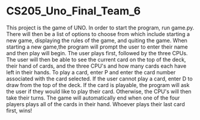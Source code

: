 # CS205_Uno_Final_Team_6
This project is the game of UNO. In order to start the program, run game.py.
There will then be a list of options to choose from which include starting a new game,
displaying the rules of the game, and quiting the game. When starting a new game,the program
will prompt the user to enter their name and then play will begin. The user plays
first, followed by the three CPUs. The user will then be able to see the current card
on the top of the deck, their hand of cards, and the three CPU's and how many cards
each have left in their hands. To play a card, enter P and enter the card number associated
with the card selected. If the user cannot play a card, enter D to draw from the top of the
deck. If the card is playable, the program will ask the user if they would like to play their
card. Otherwise, the CPU's will then take their turns. The game will automatically end when
one of the four players plays all of the cards in their hand. Whoever plays their last card
first, wins!
